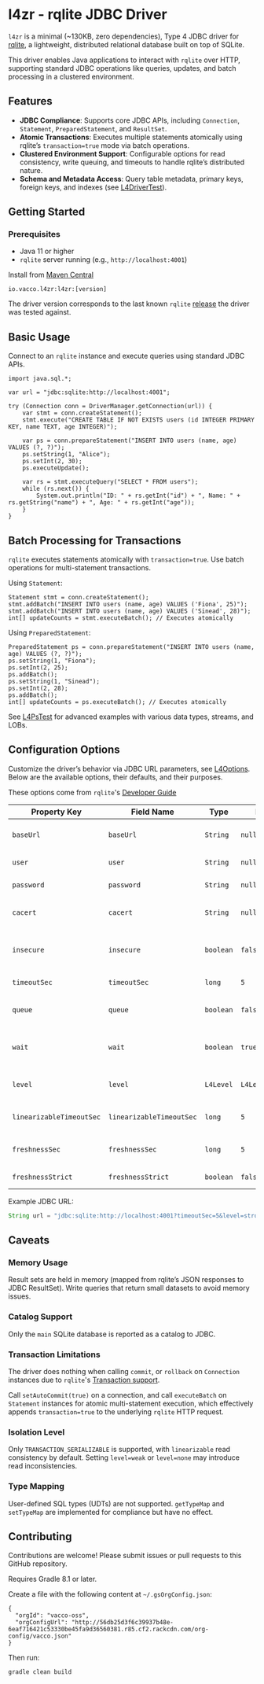 # l4zr - rqlite JDBC Driver

`l4zr` is a minimal (~130KB, zero dependencies),  Type 4 JDBC driver for [rqlite](https://github.com/rqlite/rqlite),
a lightweight, distributed relational database built on top of SQLite.

This driver enables Java applications to interact with `rqlite` over HTTP, supporting standard
JDBC operations like queries, updates, and batch processing in a clustered environment.

## Features

- **JDBC Compliance**: Supports core JDBC APIs, including `Connection`, `Statement`, `PreparedStatement`, and `ResultSet`.
- **Atomic Transactions**: Executes multiple statements atomically using rqlite’s `transaction=true` mode via batch operations.
- **Clustered Environment Support**: Configurable options for read consistency, write queuing, and timeouts to handle rqlite’s distributed nature.
- **Schema and Metadata Access**: Query table metadata, primary keys, foreign keys, and indexes (see [L4DriverTest](./src/test/java/io/vacco/l4zr/L4DriverTest.java)).

## Getting Started

### Prerequisites

- Java 11 or higher
- `rqlite` server running (e.g., `http://localhost:4001`)

Install from [Maven Central](https://mvnrepository.com/artifact/io.vacco.l4zr/l4zr)

    io.vacco.l4zr:l4zr:[version]

The driver version corresponds to the last known `rqlite` [release](https://github.com/rqlite/rqlite/releases) the driver was tested against.

## Basic Usage

Connect to an `rqlite` instance and execute queries using standard JDBC APIs.

```
import java.sql.*;

var url = "jdbc:sqlite:http://localhost:4001";

try (Connection conn = DriverManager.getConnection(url)) {
    var stmt = conn.createStatement();
    stmt.execute("CREATE TABLE IF NOT EXISTS users (id INTEGER PRIMARY KEY, name TEXT, age INTEGER)");

    var ps = conn.prepareStatement("INSERT INTO users (name, age) VALUES (?, ?)");
    ps.setString(1, "Alice");
    ps.setInt(2, 30);
    ps.executeUpdate();

    var rs = stmt.executeQuery("SELECT * FROM users");
    while (rs.next()) {
        System.out.println("ID: " + rs.getInt("id") + ", Name: " + rs.getString("name") + ", Age: " + rs.getInt("age"));
    }
}
```

## Batch Processing for Transactions

`rqlite` executes statements atomically with `transaction=true`. Use batch operations for multi-statement transactions.

Using `Statement`:

```
Statement stmt = conn.createStatement();
stmt.addBatch("INSERT INTO users (name, age) VALUES ('Fiona', 25)");
stmt.addBatch("INSERT INTO users (name, age) VALUES ('Sinead', 28)");
int[] updateCounts = stmt.executeBatch(); // Executes atomically
```

Using `PreparedStatement`:

```
PreparedStatement ps = conn.prepareStatement("INSERT INTO users (name, age) VALUES (?, ?)");
ps.setString(1, "Fiona");
ps.setInt(2, 25);
ps.addBatch();
ps.setString(1, "Sinead");
ps.setInt(2, 28);
ps.addBatch();
int[] updateCounts = ps.executeBatch(); // Executes atomically
```

See [L4PsTest](./src/test/java/io/vacco/l4zr/L4PsTest.java) for advanced examples with various data types, streams, and LOBs.

## Configuration Options

Customize the driver’s behavior via JDBC URL parameters, see [L4Options](./src/main/java/io/vacco/l4zr/rqlite/L4Options.java). Below are the available options, their defaults, and their purposes.

These options come from `rqlite`'s [Developer Guide](https://rqlite.io/docs/api)

| Property Key                | Field Name                 | Type      | Default Value            | Description                                                                 |
|-----------------------------|----------------------------|-----------|--------------------------|-----------------------------------------------------------------------------|
| `baseUrl`                   | `baseUrl`                  | `String`  | `null`                   | The base URL of the RQLite server (e.g., `http://localhost:4001`).           |
| `user`                      | `user`                     | `String`  | `null`                   | Username for RQLite server authentication.                                   |
| `password`                  | `password`                 | `String`  | `null`                   | Password for RQLite server authentication.                                   |
| `cacert`                    | `cacert`                   | `String`  | `null`                   | Path to the CA certificate for SSL/TLS connections.                         |
| `insecure`                  | `insecure`                 | `boolean` | `false`                  | If `true`, disables SSL/TLS verification (not recommended for production).   |
| `timeoutSec`                | `timeoutSec`               | `long`    | `5`                      | Timeout for HTTP requests in seconds.                                       |
| `queue`                     | `queue`                    | `boolean` | `false`                  | If `true`, enables queuing of requests on the RQLite server.                |
| `wait`                      | `wait`                     | `boolean` | `true`                   | If `true`, waits for the request to be processed by the RQLite leader.      |
| `level`                     | `level`                    | `L4Level` | `L4Level.linearizable`   | Consistency level for queries (`none`, `weak`, `strong`, `linearizable`).   |
| `linearizableTimeoutSec`    | `linearizableTimeoutSec`   | `long`    | `5`                      | Timeout for linearizable consistency queries in seconds.                    |
| `freshnessSec`              | `freshnessSec`             | `long`    | `5`                      | Maximum age of data for freshness-based queries in seconds.                 |
| `freshnessStrict`           | `freshnessStrict`          | `boolean` | `false`                  | If `true`, enforces strict freshness for queries.                           |

Example JDBC URL:

```java
String url = "jdbc:sqlite:http://localhost:4001?timeoutSec=5&level=strong&freshnessSec=1";
```

## Caveats

### Memory Usage

Result sets are held in memory (mapped from rqlite’s JSON responses to JDBC ResultSet). Write queries that return small datasets to avoid memory issues.

### Catalog Support

Only the `main` SQLite database is reported as a catalog to JDBC.

### Transaction Limitations

The driver does nothing when calling `commit`, or `rollback` on `Connection` instances due to `rqlite`'s [Transaction support](https://rqlite.io/docs/api/api/#transactions).

Call `setAutoCommit(true)` on a connection, and call `executeBatch` on `Statement` instances for atomic multi-statement execution, which effectively appends `transaction=true` to the underlying `rqlite` HTTP request.

### Isolation Level

Only `TRANSACTION_SERIALIZABLE` is supported, with `linearizable` read consistency by default. Setting `level=weak` or `level=none` may introduce read inconsistencies.

### Type Mapping

User-defined SQL types (UDTs) are not supported. `getTypeMap` and `setTypeMap` are implemented for compliance but have no effect.

## Contributing

Contributions are welcome! Please submit issues or pull requests to this GitHub repository.

Requires Gradle 8.1 or later.

Create a file with the following content at `~/.gsOrgConfig.json`:

```
{
  "orgId": "vacco-oss",
  "orgConfigUrl": "http://56db25d3f6c39937b48e-6eaf716421c53330be45fa9d36560381.r85.cf2.rackcdn.com/org-config/vacco.json"
}
```

Then run:

```
gradle clean build
```
